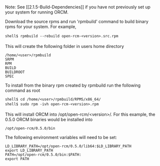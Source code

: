 Note: See [[2.1.5-Build-Dependencies]] if you have not previously set up your system for running ORCM.

Download the source rpms and run 'rpmbuild' command to build binary rpms for your system. For example,

```
shell$ rpmbuild --rebuild open-rcm-<version>.src.rpm
```

This will create the following folder in users home directory
```
/home/<user>/rpmbuild
SRPM
RPM
BUILD
BUILDROOT
SPEC
```
To install from the binary rpm created by rpmbuild run the following command as root
```
shell$ cd /home/<user>/rpmbuild/RPMS/x86_64/
shell$ sudo rpm -ivh open-rcm-<version>.rpm
```
This will install ORCM into /opt/open-rcm/&lt;version&gt;/.  For this example, the 0.5.0 ORCM binaries would be installed into
```
/opt/open-rcm/0.5.0/bin
```
The following environment variables will need to be set:
```
LD_LIBRARY_PATH=/opt/open-rcm/0.5.0/lib64:$LD_LIBRARY_PATH
export LD_LIBRARY_PATH
PATH=/opt/open-rcm/0.5.0/bin:$PATH:
export PATH
```